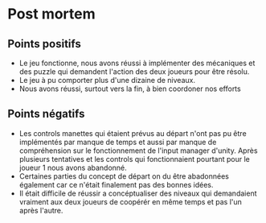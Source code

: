 # Post mortem 

## Points positifs
* Le jeu fonctionne, nous avons réussi à implémenter des mécaniques et des puzzle qui demandent l'action des deux joueurs pour être résolu.
* Le jeu à pu comporter plus d'une dizaine de niveaux.
* Nous avons réussi, surtout vers la fin, à bien coordoner nos efforts

## Points négatifs
* Les controls manettes qui étaient prévus au départ n'ont pas pu être implémentés par manque de temps et aussi par manque de compréhension sur le fonctionnement de l'input manager d'unity. Après plusieurs tentatives et les controls qui fonctionnaient pourtant pour le joueur 1 nous avons abandonné. 
* Certaines parties du concept de départ on du être abadonnées également car ce n'était finalement pas des bonnes idées.
* Il était difficile de réussir a concéptualiser des niveaux qui demandaient vraiment aux deux joueurs de coopérér en même temps et pas      l'un après l'autre.
